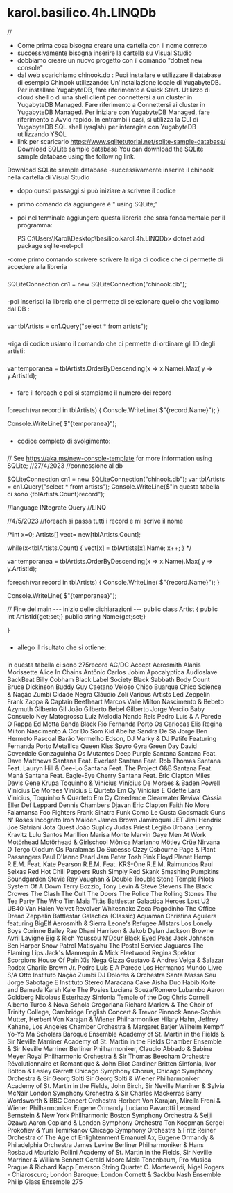 # karol.basilico.4h.LINQDb
//
- Come prima cosa bisogna creare una cartella con il nome corretto
- successivamente bisogna inserire la cartella su Visual Studio
- dobbiamo creare un nuovo progetto con il comando "dotnet new console"
- dal web scarichiamo chinook.db :
 Puoi installare e utilizzare il database di esempio Chinook utilizzando:
 Un'installazione locale di YugabyteDB.
 Per installare YugabyteDB, fare riferimento a Quick Start.
 Utilizzo di cloud shell o di una shell client per connettersi a un cluster in YugabyteDB Managed.
 Fare riferimento a Connettersi ai cluster in YugabyteDB Managed.
 Per   iniziare con YugabyteDB Managed, fare riferimento a Avvio rapido.
 In entrambi i casi, si utilizza la CLI di YugabyteDB SQL shell (ysqlsh) per interagire con YugabyteDB utilizzando YSQL 
- link per scaricarlo https://www.sqlitetutorial.net/sqlite-sample-database/
Download SQLite sample database
You can download the SQLite sample database using the following link.

Download SQLite sample database
-successivamente inserire il chinook nella cartella di Visual Studio
- dopo questi passaggi si può iniziare a scrivere il codice
- primo comando da aggiungere è " using SQLite;"
- poi nel terminale aggiungere questa libreria che sarà fondamentale per il programma:

  PS C:\Users\Karol\Desktop\basilico.karol.4h.LINQDb> dotnet add package sqlite-net-pcl
  
-come primo comando scrivere scrivere la riga di codice che ci permette di accedere alla libreria
###  
  SQLiteConnection cn1 = new SQLiteConnection("chinook.db");
###    
-poi inserisci la libreria che ci permette di selezionare quello che vogliamo dal DB :
###   
  var tblArtists = cn1.Query<Artist>("select * from artists");
###   
-riga di codice usiamo il comando che ci permette di ordinare gli ID degli artisti:
 ###
  var temporanea = tblArtists.OrderByDescending(x => x.Name).Max( y => y.ArtistId);
 ### 
-  fare il foreach e poi si stampiamo il numero dei record
 ###
 foreach(var record in tblArtists)
{
    Console.WriteLine( $"{record.Name}");
}

Console.WriteLine( $"{temporanea}");
 ###
- codice completo di svolgimento:
 ###
 // See https://aka.ms/new-console-template for more information
using SQLite;
//27/4/2023
//connessione al db


SQLiteConnection cn1 = new SQLiteConnection("chinook.db");
var tblArtists = cn1.Query<Artist>("select * from artists");
Console.WriteLine($"in questa tabella ci sono {tblArtists.Count}record");


//language INtegrate Query
//LINQ

//4/5/2023
//foreach si passa tutti i record e mi scrive il nome

/*int x=0;
Artists[] vect= new[tblArtists.Count];


while(x<tblArtists.Count)
{
    vect[x] = tblArtists[x].Name;
    x++;
}
*/

var temporanea = tblArtists.OrderByDescending(x => x.Name).Max( y => y.ArtistId);

foreach(var record in tblArtists)
{
    Console.WriteLine( $"{record.Name}");
}

Console.WriteLine( $"{temporanea}");


// Fine del main --- inizio delle dichiarazioni ---
public class Artist
{
    public int ArtistId{get;set;}
    public string Name{get;set;}

}
###
 
- allego il risultato che si ottiene:
 ###
 in questa tabella ci sono 275record
AC/DC
Accept
Aerosmith
Alanis Morissette
Alice In Chains
Antônio Carlos Jobim
Apocalyptica
Audioslave
BackBeat
Billy Cobham
Black Label Society
Black Sabbath
Body Count
Bruce Dickinson
Buddy Guy
Caetano Veloso
Chico Buarque
Chico Science & Nação Zumbi
Cidade Negra
Cláudio Zoli
Various Artists
Led Zeppelin
Frank Zappa & Captain Beefheart
Marcos Valle
Milton Nascimento & Bebeto
Azymuth
Gilberto Gil
João Gilberto
Bebel Gilberto
Jorge Vercilo
Baby Consuelo
Ney Matogrosso
Luiz Melodia
Nando Reis
Pedro Luís & A Parede
O Rappa
Ed Motta
Banda Black Rio
Fernanda Porto
Os Cariocas
Elis Regina
Milton Nascimento
A Cor Do Som
Kid Abelha
Sandra De Sá
Jorge Ben
Hermeto Pascoal
Barão Vermelho
Edson, DJ Marky & DJ Patife Featuring Fernanda Porto
Metallica
Queen
Kiss
Spyro Gyra
Green Day
David Coverdale
Gonzaguinha
Os Mutantes
Deep Purple
Santana
Santana Feat. Dave Matthews
Santana Feat. Everlast
Santana Feat. Rob Thomas
Santana Feat. Lauryn Hill & Cee-Lo
Santana Feat. The Project G&B
Santana Feat. Maná
Santana Feat. Eagle-Eye Cherry
Santana Feat. Eric Clapton
Miles Davis
Gene Krupa
Toquinho & Vinícius
Vinícius De Moraes & Baden Powell
Vinícius De Moraes
Vinícius E Qurteto Em Cy
Vinícius E Odette Lara
Vinicius, Toquinho & Quarteto Em Cy
Creedence Clearwater Revival
Cássia Eller
Def Leppard
Dennis Chambers
Djavan
Eric Clapton
Faith No More
Falamansa
Foo Fighters
Frank Sinatra
Funk Como Le Gusta
Godsmack
Guns N' Roses
Incognito
Iron Maiden
James Brown
Jamiroquai
JET
Jimi Hendrix
Joe Satriani
Jota Quest
João Suplicy
Judas Priest
Legião Urbana
Lenny Kravitz
Lulu Santos
Marillion
Marisa Monte
Marvin Gaye
Men At Work
Motörhead
Motörhead & Girlschool
Mônica Marianno
Mötley Crüe
Nirvana
O Terço
Olodum
Os Paralamas Do Sucesso
Ozzy Osbourne
Page & Plant
Passengers
Paul D'Ianno
Pearl Jam
Peter Tosh
Pink Floyd
Planet Hemp
R.E.M. Feat. Kate Pearson
R.E.M. Feat. KRS-One
R.E.M.
Raimundos
Raul Seixas
Red Hot Chili Peppers
Rush
Simply Red
Skank
Smashing Pumpkins
Soundgarden
Stevie Ray Vaughan & Double Trouble
Stone Temple Pilots
System Of A Down
Terry Bozzio, Tony Levin & Steve Stevens
The Black Crowes
The Clash
The Cult
The Doors
The Police
The Rolling Stones
The Tea Party
The Who
Tim Maia
Titãs
Battlestar Galactica
Heroes
Lost
U2
UB40
Van Halen
Velvet Revolver
Whitesnake
Zeca Pagodinho
The Office
Dread Zeppelin
Battlestar Galactica (Classic)
Aquaman
Christina Aguilera featuring BigElf
Aerosmith & Sierra Leone's Refugee Allstars
Los Lonely Boys
Corinne Bailey Rae
Dhani Harrison & Jakob Dylan
Jackson Browne
Avril Lavigne
Big & Rich
Youssou N'Dour
Black Eyed Peas
Jack Johnson
Ben Harper
Snow Patrol
Matisyahu
The Postal Service
Jaguares
The Flaming Lips
Jack's Mannequin & Mick Fleetwood
Regina Spektor
Scorpions
House Of Pain
Xis
Nega Gizza
Gustavo & Andres Veiga & Salazar
Rodox
Charlie Brown Jr.
Pedro Luís E A Parede
Los Hermanos
Mundo Livre S/A
Otto
Instituto
Nação Zumbi
DJ Dolores & Orchestra Santa Massa
Seu Jorge
Sabotage E Instituto
Stereo Maracana
Cake
Aisha Duo
Habib Koité and Bamada
Karsh Kale
The Posies
Luciana Souza/Romero Lubambo
Aaron Goldberg
Nicolaus Esterhazy Sinfonia
Temple of the Dog
Chris Cornell
Alberto Turco & Nova Schola Gregoriana
Richard Marlow & The Choir of Trinity College, Cambridge
English Concert & Trevor Pinnock
Anne-Sophie Mutter, Herbert Von Karajan & Wiener Philharmoniker
Hilary Hahn, Jeffrey Kahane, Los Angeles Chamber Orchestra & Margaret Batjer
Wilhelm Kempff
Yo-Yo Ma
Scholars Baroque Ensemble
Academy of St. Martin in the Fields & Sir Neville Marriner
Academy of St. Martin in the Fields Chamber Ensemble & Sir Neville Marriner
Berliner Philharmoniker, Claudio Abbado & Sabine Meyer
Royal Philharmonic Orchestra & Sir Thomas Beecham
Orchestre Révolutionnaire et Romantique & John Eliot Gardiner
Britten Sinfonia, Ivor Bolton & Lesley Garrett
Chicago Symphony Chorus, Chicago Symphony Orchestra & Sir Georg Solti
Sir Georg Solti & Wiener Philharmoniker
Academy of St. Martin in the Fields, John Birch, Sir Neville Marriner & Sylvia McNair
London Symphony Orchestra & Sir Charles Mackerras
Barry Wordsworth & BBC Concert Orchestra
Herbert Von Karajan, Mirella Freni & Wiener Philharmoniker
Eugene Ormandy
Luciano Pavarotti
Leonard Bernstein & New York Philharmonic
Boston Symphony Orchestra & Seiji Ozawa
Aaron Copland & London Symphony Orchestra
Ton Koopman
Sergei Prokofiev & Yuri Temirkanov
Chicago Symphony Orchestra & Fritz Reiner
Orchestra of The Age of Enlightenment
Emanuel Ax, Eugene Ormandy & Philadelphia Orchestra
James Levine
Berliner Philharmoniker & Hans Rosbaud
Maurizio Pollini
Academy of St. Martin in the Fields, Sir Neville Marriner & William Bennett
Gerald Moore
Mela Tenenbaum, Pro Musica Prague & Richard Kapp
Emerson String Quartet
C. Monteverdi, Nigel Rogers - Chiaroscuro; London Baroque; London Cornett & Sackbu
Nash Ensemble
Philip Glass Ensemble
275
 ###
 
 
